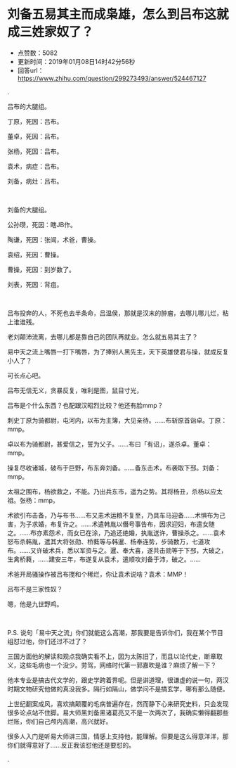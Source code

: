 # 刘备五易其主而成枭雄，怎么到吕布这就成三姓家奴了？
- 点赞数：5082
- 更新时间：2019年01月08日14时42分56秒
- 回答url：https://www.zhihu.com/question/299273493/answer/524467127
<body>
 <p data-pid="k80WRqMx">.</p>
 <p data-pid="ifqDlPt9">吕布的大腿组。</p>
 <p data-pid="nHNKqOiZ">丁原，死因：吕布。</p>
 <p data-pid="HXDg_lS-">董卓，死因：吕布。</p>
 <p data-pid="uIaZyBA2">张杨，死因：吕布。</p>
 <p data-pid="WFFsDH5U">袁术，病症：吕布。</p>
 <p data-pid="zZG9g9dz">刘备，病灶：吕布。</p>
 <p class="ztext-empty-paragraph"><br></p>
 <p data-pid="LqCdMaBl">刘备的大腿组。</p>
 <p data-pid="_jAk4Q1g">公孙瓒，死因：瞎JB作。</p>
 <p data-pid="zMumL5Xp">陶谦，死因：张闿，术爸，曹操。</p>
 <p data-pid="PvRqhLmx">袁绍，死因：曹操。</p>
 <p data-pid="zIr70G29">曹操，死因：到岁数了。</p>
 <p data-pid="8w5MJPvG">刘表，死因：背疽。</p>
 <p class="ztext-empty-paragraph"><br></p>
 <p data-pid="vFK4Gq5m">吕布投奔的人，不死也去半条命，吕温侯，那就是汉末的肿瘤，去哪儿哪儿烂，粘上谁谁残。</p>
 <p data-pid="_gJrZUfL">老刘颠沛流离，去哪儿都是靠自己的团队再就业。怎么就五易其主了？</p>
 <p data-pid="50mfTM2q">易中天之流上嘴唇一打下嘴唇，为了捧别人黑先主，天下英雄使君与操，就成反复小人了？</p>
 <p data-pid="T6U66sWc">可长点心吧。</p>
 <p data-pid="3zzzzi9K">吕布无信无义，贪暴反复，唯利是图，鼠目寸光，</p>
 <p data-pid="d4PtTaDq">吕布是个什么东西？也配跟汉昭烈比较？他还有脸mmp？</p>
 <p data-pid="9H7riaDD">刺史丁原为骑都尉，屯河内，以布为主簿，大见亲待。……布斩原首诣卓。丁原：mmp。</p>
 <p data-pid="wQLl9LYf">卓以布为骑都尉，甚爱信之，誓为父子。……布曰「有诏」，遂杀卓。董卓：mmp。</p>
 <p data-pid="_4ARIIHA">操复尽收诸城，破布于巨野，布东奔刘备。……备东击术，布袭取下邳。刘备：mmp。</p>
 <p data-pid="cnzKY81M">太祖之围布，杨欲救之，不能。乃出兵东市，遥为之势。其将杨丑，杀杨以应太祖。张杨：mmp。</p>
 <p data-pid="Im1bTe76">术欲引布击备，乃与布书……布又恚术运粮不复至，乃具车马迎备……术惧布为己害，为子求婚，布复许之。……术遣韩胤以僭号事告布，因求迎妇，布遣女随之。……布亦素怨术，而女已在涂，乃追还绝婚，执胤送许，曹操杀之。……袁术怒布杀韩胤，遣其大将张勋、桥蕤等与韩暹、杨奉连势，步骑数万，七道攻布。……又许破术兵，悉以军资与之。暹、奉大喜，遂共击勋等于下邳，大破之，生禽桥蕤，……建安三年，布遂复从袁术，遣顺攻刘备于沛，破之。……</p>
 <p data-pid="vmTbgOR7">术爸开局骚操作被吕布搅和个稀烂，你让袁术说啥？袁术：MMP！</p>
 <p data-pid="hayfADHe">吕布不是三家性奴？</p>
 <p data-pid="6NyOVi_3">嗯，他是九世野鸡。</p>
 <p class="ztext-empty-paragraph"><br></p>
 <p data-pid="eAjqKIC0">P.S. 说句「易中天之流」你们就能这么高潮，那我要是告诉你们，我在某个节目组怼过他，你们还过不过了？</p>
 <p data-pid="Y6CMyfPv">三国方面他的解读和观点我确实看不上，因为太陈旧了，而且以论代史，断章取义，这些毛病也一个没少。劳驾，网络时代第一郭嘉吹是谁？麻烦了解一下？</p>
 <p data-pid="Hnqx9-hr">他本专业是搞古代文学的，跟史学跨着界呢。但是讲道理，很谦虚的说一句，两汉时期文物研究他做的真没我多。隔行如隔山，做学问不是搞玄学，哪有那么随便。</p>
 <p data-pid="zJq-XsfS">上世纪翻案成风，喜欢搞颠覆的毛病普遍存在，然而静下心来研究史料，只会发现很多论点站不住脚。易大师黑刘备黑诸葛亮又不是一次两次了，我确实懒得翻那些烂账，你们自己颅内高潮，高兴就好。</p>
 <p data-pid="ozJ5uxfb">很多人入门是听易大师讲三国，情感上支持他，能理解。但要是这么得意洋洋，那你们就得意好了……反正我该怼他还是要怼的。</p>
 <p data-pid="Lg05zUDk">.</p>
</body>
